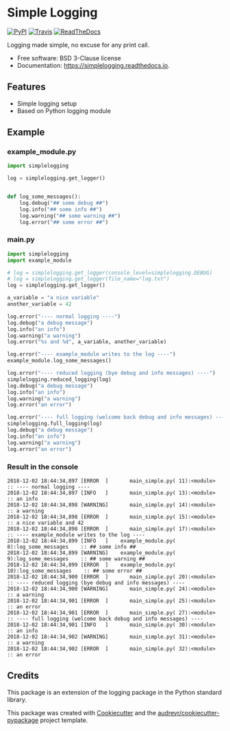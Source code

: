# Simple Logging

[![PyPI](https://img.shields.io/pypi/v/simplelogging.svg)](https://pypi.python.org/pypi/simplelogging)
[![Travis](https://img.shields.io/travis/vpoulailleau/simplelogging.svg)](https://travis-ci.org/vpoulailleau/simplelogging)
[![ReadTheDocs](https://readthedocs.org/projects/simplelogging/badge/?version=latest)](https://simplelogging.readthedocs.io/en/latest/?badge=latest)

Logging made simple, no excuse for any print call.

* Free software: BSD 3-Clause license
* Documentation: https://simplelogging.readthedocs.io.


## Features


* Simple logging setup
* Based on Python logging module

## Example

### example_module.py

```python
import simplelogging

log = simplelogging.get_logger()


def log_some_messages():
    log.debug("## some debug ##")
    log.info("## some info ##")
    log.warning("## some warning ##")
    log.error("## some error ##")
```

### main.py

```python
import simplelogging
import example_module

# log = simplelogging.get_logger(console_level=simplelogging.DEBUG)
# log = simplelogging.get_logger(file_name="log.txt")
log = simplelogging.get_logger()

a_variable = "a nice variable"
another_variable = 42

log.error("---- normal logging ----")
log.debug("a debug message")
log.info("an info")
log.warning("a warning")
log.error("%s and %d", a_variable, another_variable)

log.error("---- example_module writes to the log ----")
example_module.log_some_messages()

log.error("---- reduced logging (bye debug and info messages) ----")
simplelogging.reduced_logging(log)
log.debug("a debug message")
log.info("an info")
log.warning("a warning")
log.error("an error")

log.error("---- full logging (welcome back debug and info messages) ----")
simplelogging.full_logging(log)
log.debug("a debug message")
log.info("an info")
log.warning("a warning")
log.error("an error")
```

### Result in the console

```
2018-12-02 18:44:34,897 [ERROR  ]       main_simple.py( 11):<module>             :: ---- normal logging ----
2018-12-02 18:44:34,897 [INFO   ]       main_simple.py( 13):<module>             :: an info
2018-12-02 18:44:34,898 [WARNING]       main_simple.py( 14):<module>             :: a warning
2018-12-02 18:44:34,898 [ERROR  ]       main_simple.py( 15):<module>             :: a nice variable and 42
2018-12-02 18:44:34,898 [ERROR  ]       main_simple.py( 17):<module>             :: ---- example_module writes to the log ----
2018-12-02 18:44:34,899 [INFO   ]    example_module.py(  8):log_some_messages    :: ## some info ##
2018-12-02 18:44:34,899 [WARNING]    example_module.py(  9):log_some_messages    :: ## some warning ##
2018-12-02 18:44:34,899 [ERROR  ]    example_module.py( 10):log_some_messages    :: ## some error ##
2018-12-02 18:44:34,900 [ERROR  ]       main_simple.py( 20):<module>             :: ---- reduced logging (bye debug and info messages) ----
2018-12-02 18:44:34,900 [WARNING]       main_simple.py( 24):<module>             :: a warning
2018-12-02 18:44:34,901 [ERROR  ]       main_simple.py( 25):<module>             :: an error
2018-12-02 18:44:34,901 [ERROR  ]       main_simple.py( 27):<module>             :: ---- full logging (welcome back debug and info messages) ----
2018-12-02 18:44:34,901 [INFO   ]       main_simple.py( 30):<module>             :: an info
2018-12-02 18:44:34,902 [WARNING]       main_simple.py( 31):<module>             :: a warning
2018-12-02 18:44:34,902 [ERROR  ]       main_simple.py( 32):<module>             :: an error
```

## Credits

This package is an extension of the logging package in the Python standard library.

This package was created with [Cookiecutter](https://github.com/audreyr/cookiecutter) and the [audreyr/cookiecutter-pypackage](https://github.com/audreyr/cookiecutter-pypackage) project template.
